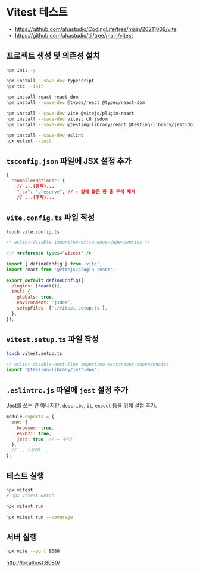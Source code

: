 # Vitest 테스트

- <https://github.com/ahastudio/CodingLife/tree/main/20211009/vite>
- <https://github.com/ahastudio/til/tree/main/vitest>

## 프로젝트 생성 및 의존성 설치

```bash
npm init -y

npm install --save-dev typescript
npx tsc --init

npm install react react-dom
npm install --save-dev @types/react @types/react-dom

npm install --save-dev vite @vitejs/plugin-react
npm install --save-dev vitest c8 jsdom
npm install --save-dev @testing-library/react @testing-library/jest-dom

npm install --save-dev eslint
npx eslint --init
```

## `tsconfig.json` 파일에 JSX 설정 추가

```json
{
  "compilerOptions": {
    // ...(중략)...
    "jsx": "preserve", // ← 앞에 붙은 한 줄 주석 제거
    // ...(후략)...
```

## `vite.config.ts` 파일 작성

```bash
touch vite.config.ts
```

```javascript
/* eslint-disable import/no-extraneous-dependencies */

/// <reference types="vitest" />

import { defineConfig } from 'vite';
import react from '@vitejs/plugin-react';

export default defineConfig({
  plugins: [react()],
  test: {
    globals: true,
    environment: 'jsdom',
    setupFiles: ['./vitest.setup.ts'],
  },
});
```

## `vitest.setup.ts` 파일 작성

```bash
touch vitest.setup.ts
```

```javascript
// eslint-disable-next-line import/no-extraneous-dependencies
import '@testing-library/jest-dom';
```

## `.eslintrc.js` 파일에 `jest` 설정 추가

Jest를 쓰는 건 아니지만, `describe`, `it`, `expect` 등을 위해 설정 추가.

```javascript
module.exports = {
  env: {
    browser: true,
    es2021: true,
    jest: true, // ← 추가!
  },
  // ...(후략)...
};
```

## 테스트 실행

```bash
npx vitest
# npx vitest watch

npx vitest run

npx vitest run --coverage
```

## 서버 실행

```bash
npx vite --port 8080
```

<http://localhost:8080/>
